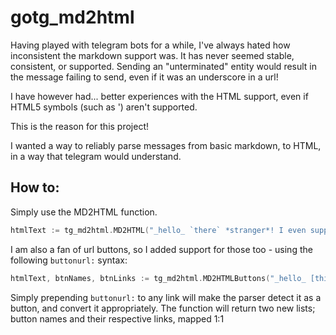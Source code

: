 # gotg_md2html

Having played with telegram bots for a while, I've always hated how inconsistent the markdown support was.
It has never seemed stable, consistent, or supported.
Sending an "unterminated" entity would result in the message failing to send, even if it was an underscore in a url!

I have however had... better experiences with the HTML support, even if HTML5 symbols (such as &apos;) aren't supported.

This is the reason for this project!

I wanted a way to reliably parse messages from basic markdown, to HTML, in a way that telegram would understand.

## How to:

Simply use the MD2HTML function.

``` go
htmlText := tg_md2html.MD2HTML("_hello_ `there` *stranger*! I even support [links [with square brackets!]](github.com)")
```

I am also a fan of url buttons, so I added support for those too - using the following `buttonurl:` syntax:

``` go
htmlText, btnNames, btnLinks := tg_md2html.MD2HTMLButtons("_hello_ [this is a button](buttonurl:link.com)")
```

Simply prepending `buttonurl:` to any link will make the parser detect it as a button, and convert it appropriately.
The function will return two new lists; button names and their respective links, mapped 1:1
